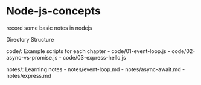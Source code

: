 # Node-js-concepts
record some basic notes in nodejs

Directory Structure

code/: Example scripts for each chapter
    - code/01-event-loop.js
    - code/02-async-vs-promise.js
    - code/03-express-hello.js

notes/: Learning notes
    - notes/event-loop.md
    - notes/async-await.md
    - notes/express.md